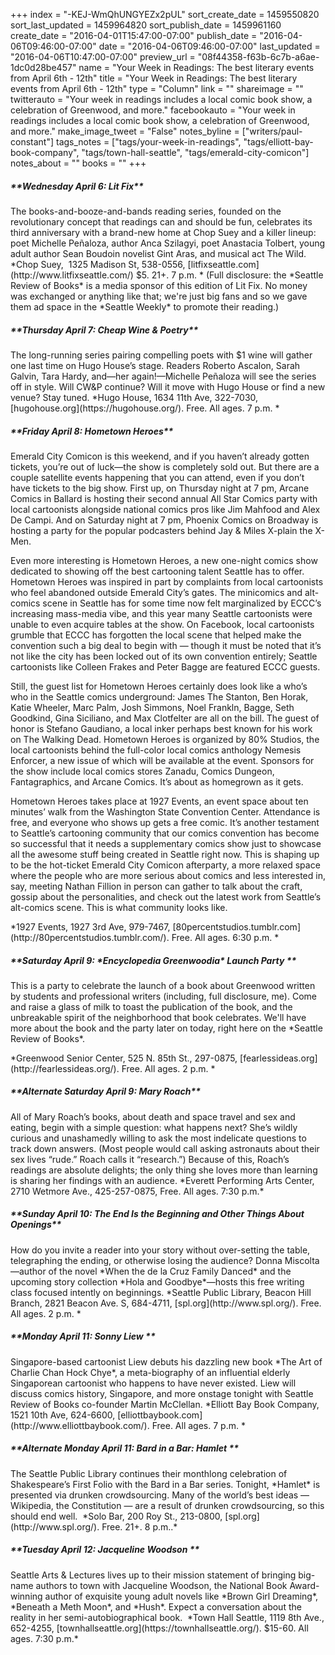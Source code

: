 +++
index = "-KEJ-WmQhUNGYEZx2pUL"
sort_create_date = 1459550820
sort_last_updated = 1459964820
sort_publish_date = 1459961160
create_date = "2016-04-01T15:47:00-07:00"
publish_date = "2016-04-06T09:46:00-07:00"
date = "2016-04-06T09:46:00-07:00"
last_updated = "2016-04-06T10:47:00-07:00"
preview_url = "08f44358-f63b-6c7b-a6ae-1dc0d28be457"
name = "Your Week in Readings: The best literary events from April 6th - 12th"
title = "Your Week in Readings: The best literary events from April 6th - 12th"
type = "Column"
link = ""
shareimage = ""
twitterauto = "Your week in readings includes a local comic book show, a celebration of Greenwood, and more."
facebookauto = "Your week in readings includes a local comic book show, a celebration of Greenwood, and more."
make_image_tweet = "False"
notes_byline = ["writers/paul-constant"]
tags_notes = ["tags/your-week-in-readings", "tags/elliott-bay-book-company", "tags/town-hall-seattle", "tags/emerald-city-comicon"]
notes_about = ""
books = ""
+++
<p class="noindent"><h5>**Wednesday April 6: Lit Fix**</h5></p>
<p class="noindent">The books-and-booze-and-bands reading series, founded on the revolutionary concept that readings can and should be fun, celebrates its third anniversary with a brand-new home at Chop Suey and a killer lineup: poet Michelle Peñaloza, author Anca Szilagyi, poet Anastacia Tolbert, young adult author Sean Boudoin novelist Gint Aras, and musical act The Wild. *Chop Suey,  1325 Madison St, 538-0556, [litfixseattle.com](http://www.litfixseattle.com/) $5. 21+. 7 p.m. * (Full disclosure: the *Seattle Review of Books* is a media sponsor of this edition of Lit Fix. No money was exchanged or anything like that; we're just big fans and so we gave them ad space in the *Seattle Weekly* to promote their reading.)</p>

<p class="noindent"><h5>**Thursday April 7: 
Cheap Wine & Poetry**</h5></p>

<p class="noindent">The long-running series pairing compelling poets with $1 wine will gather one last time on Hugo House’s stage. Readers Roberto Ascalon, Sarah Galvin, Tara Hardy, and—her again!—Michelle Peñaloza will see the series off in style. Will CW&P continue? Will it move with Hugo House or find a new venue? Stay tuned.
 *Hugo House, 1634 11th Ave, 322-7030, [hugohouse.org](https://hugohouse.org/). Free. All ages. 7 p.m. *</p>

<p class="noindent"><h5>**Friday April 8: Hometown Heroes**</h5></p>
<p>Emerald City Comicon is this weekend, and if you haven’t already gotten tickets, you’re out of luck—the show is completely sold out. But there are a couple satellite events happening that you can attend, even if you don’t have tickets to the big show. First up, on Thursday night at 7 pm, Arcane Comics in Ballard is hosting their second annual All Star Comics party with local cartoonists alongside national comics pros like Jim Mahfood and Alex De Campi. And on Saturday night at 7 pm, Phoenix Comics on Broadway is hosting a party for the popular podcasters behind Jay & Miles X-plain the X-Men.</p>

<p>Even more interesting is Hometown Heroes, a new one-night comics show dedicated to showing off the best cartooning talent Seattle has to offer. Hometown Heroes was inspired in part by complaints from local cartoonists who feel abandoned outside Emerald City’s gates. The minicomics and alt-comics scene in Seattle has for some time now felt marginalized by ECCC’s increasing mass-media vibe, and this year many Seattle cartoonists were unable to even acquire tables at the show. On Facebook, local cartoonists grumble that ECCC has forgotten the local scene that helped make the convention such a big deal to begin with — though it must be noted that it’s not like the city has been locked out of its own convention entirely; Seattle cartoonists like Colleen Frakes and Peter Bagge are featured ECCC guests.</p>

<p>Still, the guest list for Hometown Heroes certainly does look like a who’s who in the Seattle comics underground: James The Stanton, Ben Horak, Katie Wheeler, Marc Palm, Josh Simmons, Noel Frankln, Bagge, Seth Goodkind, Gina Siciliano, and Max Clotfelter are all on the bill. The guest of honor is Stefano Gaudiano, a local inker perhaps best known for his work on The Walking Dead. Hometown Heroes is organized by 80% Studios, the local cartoonists behind the full-color local comics anthology Nemesis Enforcer, a new issue of which will be available at the event. Sponsors for the show include local comics stores Zanadu, Comics Dungeon, Fantagraphics, and Arcane Comics. It’s about as homegrown as it gets.</p>

<p>Hometown Heroes takes place at 1927 Events, an event space about ten minutes’ walk from the Washington State Convention Center. Attendance is free, and everyone who shows up gets a free comic. It’s another testament to Seattle’s cartooning community that our comics convention has become so successful that it needs a supplementary comics show just to showcase all the awesome stuff being created in Seattle right now. This is shaping up to be the hot-ticket Emerald City Comicon afterparty, a more relaxed space where the people who are more serious about comics and less interested in, say, meeting Nathan Fillion in person can gather to talk about the craft, gossip about the personalities, and check out the latest work from Seattle’s alt-comics scene. This is what community looks like.</p>
 <p class="noindent">*1927 Events, 1927 3rd Ave, 979-7467, [80percentstudios.tumblr.com](http://80percentstudios.tumblr.com/). Free. All ages. 6:30 p.m. *</p>


<p class="noindent"><h5>**Saturday April 9: *Encyclopedia Greenwoodia* Launch Party
**</h5></p>
<p class="noindent">This is a party to celebrate the launch of a book about Greenwood written by students and professional writers (including, full disclosure, me). Come and raise a glass of milk to toast the publication of the book, and the unbreakable spirit of the neighborhood that book celebrates. We'll have more about the book and the party later on today, right here on the *Seattle Review of Books*.</p> 
<p class="noindent">*Greenwood Senior Center, 525 N. 85th St., 297-0875, [fearlessideas.org](http://fearlessideas.org/). Free. All ages. 2 p.m. *</p>

<p class="noindent"><h5>**Alternate Saturday April 9: Mary Roach**</h5></p>
<p class="noindent">All of Mary Roach’s books, about death and space travel and sex and eating, begin with a simple question: what happens next? She’s wildly curious and unashamedly willing to ask the most indelicate questions to track down answers. (Most people would call asking astronauts about their sex lives “rude.” Roach calls it “research.”) Because of this, Roach’s readings are absolute delights; the only thing she loves more than learning is sharing her findings with an audience. *Everett Performing Arts Center, 2710 Wetmore Ave.,  425-257-0875, Free. All ages. 7:30 p.m.*</p>

<p class="noindent"><h5>**Sunday April 10: The End Is the Beginning and Other Things About Openings**</h5></p>

<p class="noindent">How do you invite a reader into your story without over-setting the table, telegraphing the ending, or otherwise losing the audience? Donna Miscolta—author of the novel *When the de la Cruz Family Danced* and the upcoming story collection *Hola and Goodbye*—hosts this free writing class focused intently on beginnings. *Seattle Public Library, Beacon Hill Branch, 2821 Beacon Ave. S, 684-4711, [spl.org](http://www.spl.org/). Free. All ages. 2 p.m. *</p>


<p class="noindent"><h5>**Monday April 11: Sonny Liew
**</h5></p>

<p class="noindent">Singapore-based cartoonist Liew debuts his dazzling new book *The Art of Charlie Chan Hock Chye*, a meta-biography of an influential elderly Singaporean cartoonist who happens to have never existed. Liew will discuss comics history, Singapore, and more onstage tonight with Seattle Review of Books co-founder Martin McClellan. *Elliott Bay Book Company, 1521 10th Ave, 624-6600, [elliottbaybook.com](http://www.elliottbaybook.com/). Free. All ages. 7 p.m. *</p>

<p class="noindent"><h5>**Alternate Monday April 11: Bard in a Bar: Hamlet
**</h5></p>
<p class="noindent">The Seattle Public Library continues their monthlong celebration of Shakespeare’s First Folio with the Bard in a Bar series. Tonight, *Hamlet* is presented via drunken crowdsourcing. Many of the world’s best ideas — Wikipedia, the Constitution — are a result of drunken crowdsourcing, so this should end well. 
 *Solo Bar, 200 Roy St., 213-0800, [spl.org](http://www.spl.org/). Free. 21+. 8 p.m..*</p>


<p class="noindent"><h5>**Tuesday April 12: Jacqueline Woodson
**</h5></p>

<p class="noindent">Seattle Arts & Lectures lives up to their mission statement of bringing big-name authors to town with Jacqueline Woodson, the National Book Award-winning author of exquisite young adult novels like *Brown Girl Dreaming*, *Beneath a Meth Moon*, and *Hush*. Expect a conversation about the reality in her semi-autobiographical book.  *Town Hall Seattle, 1119 8th Ave., 652-4255, [townhallseattle.org](https://townhallseattle.org/). $15-60. All ages. 7:30 p.m.*</p>

